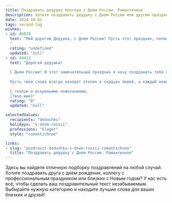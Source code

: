 ```yaml
---
title: Поздравить дедушку блогера с Днем России. Романтичное
description: Хотите поздравить дедушку с Днем России или другим праздником? Наш ИИ создаст незабываемое поздравление, а вы обязательно выделитесь среди других.  
date: 2024-10-01
tags: second tag
wishes:
- id: 86870
  text: "Мой дорогой Дедушка, с Днём России! Пусть этот праздник, полный гордости за нашу великую страну, станет для тебя символом любви, мира и благополучия. Твоя блогерская деятельность – это яркий пример твоей энергии и преданности,  настоящий романтический порыв к созданию чего-то прекрасного.  Пусть вдохновение не покидает тебя, а сердце всегда будет полно светлых чувств и надежд.  С любовью и нежностью,  твои (ваше имя).
  "
  rating: "undefined"
  updated: "null"
- id: 44413
  text: "Дорогой дедушка!
  
  С Днем России! В этот замечательный праздник я хочу поздравить тебя с любовью и уважением. Ты — не только мудрый наставник, но и вдохновение для всех нас. Как блогер, ты умеешь находить прекрасное в каждом моменте и делиться этим с миром, наполняя его искренностью и радостью.
  
  Пусть твои слова всегда находят отклик в сердцах людей, а каждый новый день приносит вдохновение и счастье. Ты — мой герой, и я горжусь тем, что могу называть тебя своим дедушкой. Желаю здоровья, удачи и безграничной любви к жизни!
  
  С теплом и искренними пожеланиями,
  [Твое имя]"
  rating: "0"
  updated: "null"

selectedValues:
  recipients: "dedushku"
  holidays: "s-dnem-rossii"
  professions: "bloger"
  style: "romantichnoe"

links:
- slug: "pozdravit-dedushku-s-dnem-rossii-romantichnoe"
  title: "Поздравить дедушку с Днем России. Романтичное"
---
```


Здесь вы найдете отличную подборку поздравлений на любой случай. 
Хотите поздравить друга с днём рождения, коллегу с профессиональным праздником или близких с Новым годом? У нас есть всё, чтобы сделать ваш поздравительный текст незабываемым. Выбирайте нужную категорию и находите лучшие слова для ваших близких и друзей!
